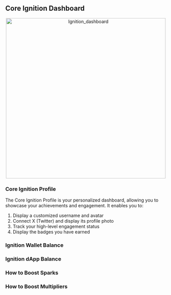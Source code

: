 ## Core Ignition Dashboard
<p align="center">
  <img width="500" alt="Ignition_dashboard" src="https://github.com/user-attachments/assets/2cf8b2fa-89da-49f2-b9ac-982636095dfa">
</p>

### Core Ignition Profile  ###
The Core Ignition Profile is your personalized dashboard, allowing you to showcase your achievements and engagement. It enables you to:
1. Display a customized username and avatar
2. Connect X (Twitter) and display its profile photo
3. Track your high-level engagement status
4. Display the badges you have earned

### Ignition Wallet Balance ###


### Ignition dApp Balance ###


### How to Boost Sparks ###


### How to Boost Multipliers ###


